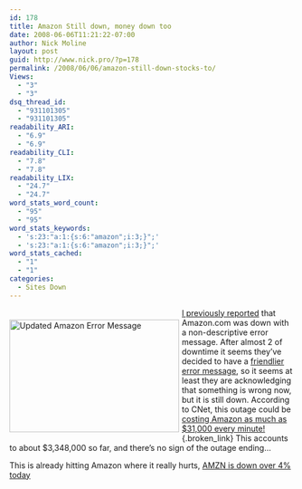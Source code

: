 ```yaml
---
id: 178
title: Amazon Still down, money down too
date: 2008-06-06T11:21:22-07:00
author: Nick Moline
layout: post
guid: http://www.nick.pro/?p=178
permalink: /2008/06/06/amazon-still-down-stocks-to/
Views:
  - "3"
  - "3"
dsq_thread_id:
  - "931101305"
  - "931101305"
readability_ARI:
  - "6.9"
  - "6.9"
readability_CLI:
  - "7.8"
  - "7.8"
readability_LIX:
  - "24.7"
  - "24.7"
word_stats_word_count:
  - "95"
  - "95"
word_stats_keywords:
  - 's:23:"a:1:{s:6:"amazon";i:3;}";'
  - 's:23:"a:1:{s:6:"amazon";i:3;}";'
word_stats_cached:
  - "1"
  - "1"
categories:
  - Sites Down
---
```

[<img src="https://i2.wp.com/www.nick.pro/wp-content/uploads/2008/06/region-capture-7-300x199.png?resize=300%2C199&#038;ssl=1" title="Updated Amazon Error Message" alt="Updated Amazon Error Message" width="300" height="199" align="left" style="margin-top:20px;margin-right:5px;margin-bottom:5px" data-recalc-dims="1" />](https://i1.wp.com/www.nick.pro/wp-content/uploads/2008/06/region-capture-7.png?ssl=1)

[I previously reported](https://www.nick.pro/2008/06/06/amazon-down-but-not-out/) that Amazon.com was down with a non-descriptive error message. After almost 2 of downtime it seems they&#8217;ve decided to have a [friendlier error message](https://www.nick.pro/wp-content/uploads/2008/06/region-capture-7.png), so it seems at least they are acknowledging that something is wrong now, but it is still down. According to CNet, this outage could be [costing Amazon as much as $31,000 every minute!](http://news.cnet.com/8301-10784_3-9962010-7.html){.broken_link} This accounts to about $3,348,000 so far, and there&#8217;s no sign of the outage ending&#8230;

This is already hitting Amazon where it really hurts, [AMZN is down over 4% today](http://finance.google.com/finance?q=NASDAQ:AMZN)